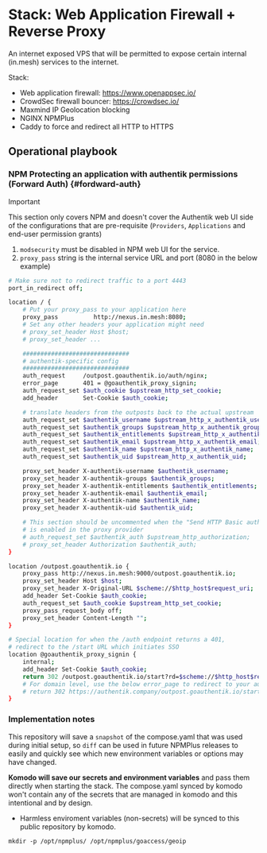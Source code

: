# Stack: Web Application Firewall + Reverse Proxy

An internet exposed VPS that will be permitted to expose certain internal (in.mesh) services to the internet.

Stack:
- Web application firewall: https://www.openappsec.io/
- CrowdSec firewall bouncer: https://crowdsec.io/
- Maxmind IP Geolocation blocking
- NGINX NPMPlus
- Caddy to force and redirect all HTTP to HTTPS

## Operational playbook

### NPM Protecting an application with authentik permissions (Forward Auth) {#fordward-auth}

> [!IMPORTANT]  
> This section only covers NPM and doesn't cover the Authentik web UI side of the configurations that are pre-requisite (`Providers`, `Applications` and end-user permission grants)

1. `modsecurity` must be disabled in NPM web UI for the service.
1. `proxy_pass` string is the internal service URL and port (8080 in the below example)


```bash
# Make sure not to redirect traffic to a port 4443
port_in_redirect off;

location / {
    # Put your proxy_pass to your application here
    proxy_pass          http://nexus.in.mesh:8080;
    # Set any other headers your application might need
    # proxy_set_header Host $host;
    # proxy_set_header ...

    ##############################
    # authentik-specific config
    ##############################
    auth_request     /outpost.goauthentik.io/auth/nginx;
    error_page       401 = @goauthentik_proxy_signin;
    auth_request_set $auth_cookie $upstream_http_set_cookie;
    add_header       Set-Cookie $auth_cookie;

    # translate headers from the outposts back to the actual upstream
    auth_request_set $authentik_username $upstream_http_x_authentik_username;
    auth_request_set $authentik_groups $upstream_http_x_authentik_groups;
    auth_request_set $authentik_entitlements $upstream_http_x_authentik_entitlements;
    auth_request_set $authentik_email $upstream_http_x_authentik_email;
    auth_request_set $authentik_name $upstream_http_x_authentik_name;
    auth_request_set $authentik_uid $upstream_http_x_authentik_uid;

    proxy_set_header X-authentik-username $authentik_username;
    proxy_set_header X-authentik-groups $authentik_groups;
    proxy_set_header X-authentik-entitlements $authentik_entitlements;
    proxy_set_header X-authentik-email $authentik_email;
    proxy_set_header X-authentik-name $authentik_name;
    proxy_set_header X-authentik-uid $authentik_uid;

    # This section should be uncommented when the "Send HTTP Basic authentication" option
    # is enabled in the proxy provider
    # auth_request_set $authentik_auth $upstream_http_authorization;
    # proxy_set_header Authorization $authentik_auth;
}

location /outpost.goauthentik.io {
    proxy_pass http://nexus.in.mesh:9000/outpost.goauthentik.io;
    proxy_set_header Host $host;
    proxy_set_header X-Original-URL $scheme://$http_host$request_uri;
    add_header Set-Cookie $auth_cookie;
    auth_request_set $auth_cookie $upstream_http_set_cookie;
    proxy_pass_request_body off;
    proxy_set_header Content-Length "";
}

# Special location for when the /auth endpoint returns a 401,
# redirect to the /start URL which initiates SSO
location @goauthentik_proxy_signin {
    internal;
    add_header Set-Cookie $auth_cookie;
    return 302 /outpost.goauthentik.io/start?rd=$scheme://$http_host$request_uri;
    # For domain level, use the below error_page to redirect to your authentik server with the full redirect path
    # return 302 https://authentik.company/outpost.goauthentik.io/start?rd=$scheme://$http_host$request_uri;
}
```

### Implementation notes

This repository will save a `snapshot` of the compose.yaml that was used during initial setup, so `diff` can be used in future NPMPlus releases to easily and quickly see which new environment variables or options may have changed.

**Komodo will save our secrets and environment variables** and pass them directly when starting the stack. The compose.yaml synced by komodo won't contain any of the secrets that are managed in komodo and this intentional and by design. 
* Harmless enviroment variables (non-secrets) will be synced to this public repository by komodo.


`mkdir -p /opt/npmplus/ /opt/npmplus/goaccess/geoip`